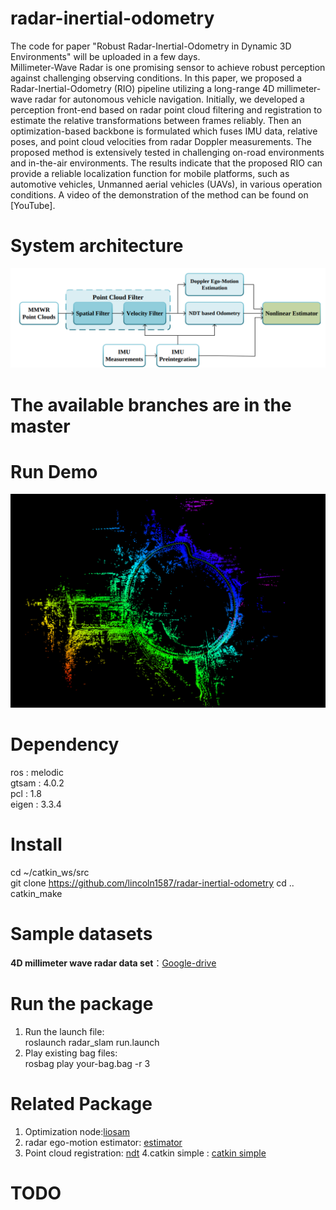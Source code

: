 # radar-inertial-odometry 
The code for paper "Robust Radar-Inertial-Odometry in Dynamic 3D Environments" will be uploaded in a few days.  
Millimeter-Wave Radar is one promising sensor to achieve robust perception against challenging observing conditions. In this paper, we proposed a Radar-Inertial-Odometry (RIO) pipeline utilizing a long-range 4D millimeter-wave radar for autonomous vehicle navigation. Initially, we developed a perception front-end based on radar point cloud filtering and registration to estimate the relative transformations between frames reliably. Then an optimization-based backbone is formulated which fuses IMU data, relative poses, and point cloud velocities from radar Doppler measurements. The proposed method is extensively tested in challenging on-road environments and in-the-air environments. The results indicate that the proposed RIO can provide a reliable localization function for mobile platforms, such as automotive vehicles, Unmanned aerial vehicles (UAVs), in various operation conditions. 
A video of the demonstration of the method can be found on [YouTube].
# System architecture
![frame](https://github.com/lincoln1587/radar-inertial-odometry/blob/master/radar_slam/doc/frame.png)

# The available branches are in the master

# Run Demo
![demo](https://github.com/lincoln1587/radar-inertial-odometry/blob/master/radar_slam/doc/lib.png)

# Dependency
ros : melodic  
gtsam : 4.0.2  
pcl : 1.8  
eigen : 3.3.4   

# Install
cd ~/catkin_ws/src  
git clone https://github.com/lincoln1587/radar-inertial-odometry
cd ..  
catkin_make  

# Sample datasets
**4D millimeter wave radar data set**：[Google-drive](https://drive.google.com/file/d/13xzZ3uGyV6l2fjjCZix_S3XPCB6JCgLJ/view?usp=sharing)

# Run the package
1. Run the launch file:  
roslaunch radar_slam run.launch
2. Play existing bag files:  
rosbag play your-bag.bag -r 3


# Related Package
1. Optimization node:[liosam](https://github.com/TixiaoShan/LIO-SAM)
2. radar ego-motion estimator: [estimator](https://github.com/christopherdoer/rio)
3. Point cloud registration: [ndt](https://github.com/zju-sclab/NDT-library)
4.catkin simple : [catkin simple](https://github.com/catkin/catkin_simple)
# TODO


